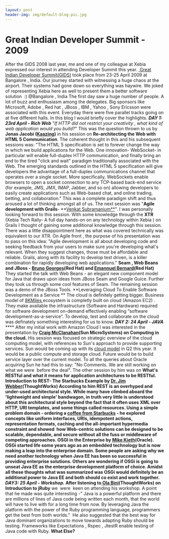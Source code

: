 ```yaml
---
layout: post
header-img: img/default-blog-pic.jpg
---
```


# Great Indian Developer Summit - 2009

After the GIDS 2008 last year, me and one of my colleague at Xebia expressed our interest in attending Developer Summit this year. [ Great Indian Developer Summit(GIDS)](http://www.devmarch.com/developersummit/) took place from 23-25 April 2009 at Bangalore , India. Our journey started with witnessing a huge chaos at the airport. Their systems had gone down so everything was haywire. We joked of representing Xebia here as well to present them a better software solution  :) @Bangalore , India The first day saw a huge number of people. A lot of buzz and enthusiasm among the delegates. Big sponsors like Microsoft, Adobe , Red hat , JBoss , IBM , Yahoo , Sony Ericsson were associated with this event. Everyday there were five parallel tracks going on at five different halls. In this blog I would briefly cover the highlights. _**DAY 1: 23rd April - Rich Web**_ "_If HTTP did not restrict your creativity , what kind of web application would you build?_" This was the question thrown to us by **Jonas Jacobi** **([Kaazing](http://www.kaazing.com/))** in his session on **Re-architecting the Web with HTML 5 Communication**. The coherent thought in this and his subsequent sessions was: "The HTML 5 specification is set to forever change the way in which we build applications for the Web. One innovation- WebSocket- in particular will enable full-duplex HTTP communication, and finally bring an end to the tired "click and wait" paradigm traditionally associated with the Web. The emerging standards outlined in the HTML 5 specification will give developers the advantage of a full-duplex communications channel that operates over a single socket. More specifically, WebSockets enable browsers to open a socket connection to any TCP-based back-end service (for example, JMS, JMX, IMAP, Jabber, and so on) allowing developers to easily create applications such as Web-based chat, and online trading, betting, and collaboration." This was a complete paradigm shift and thus aroused a lot of thinking amongst all of us. The next session was "**Agile development with Grails**\- **[Venkat Subramanium**](http://www.agiledeveloper.com/blog/)". I was personally looking forward to this session. With some knowledge through the **XTR** (Xebia Tech Rally- A full day hands-on on any technology within Xebia ) on Grails I thought of gaining some additional knowledge through this session. There was a little disappointment here as what was covered technically was equivalent to our XTR. On Agile front , the purpose of his presentation was to pass on this idea: "Agile development is all about developing code and seeking feedback from your users to make sure you're developing what's relevant. When they suggest changes, those must be affordable and reliable. Grails, along with its facility to develop test driven, is a killer combination for rapidly developing web applications." **Seam , Web Beans and JBoss - [Bruno Georges](http://www.idc.com/events/emea/emea_sp_georges_bruno.jsp)(Red Hat) and [Emannuel Bernard](http://qconsf.com/sf2008/speaker/Emmanuel+Bernard)(Red Hat)** They started the talk with Web Beans - an elegant new component model for Java that draws upon ideas from JBoss Seam and Google Guice. Further they took us through some cool features of Seam. The remaining session was a demo of the JBoss Tools. **Leveraging Cloud To Enable Software Development as a Service ** The cloud is definitely getting bigger. Business model of [8KMiles ](http://www.8kmiles.com/web/guest/home)ecosystem is completly built on cloud (Amazon EC2) . They make available the infrastructure (Software and Hardware) required for software development on-demand effectively enabling “software development-as-a-service”. To develop, test and collaborate on the cloud  was definately something interesting for us to know. _**DAY 2: 24 April - JAVA**_ **** After my initial work with Amazon Cloud I was interested in the presentation by **[Craig McClanahan](http://en.wikipedia.org/wiki/Craig_McClanahan)(Sun MicroSystems) **on** Computing in the cloud.** His session was focused on strategic overview of the cloud computing model, with references to Sun's approach to provide supporting services. Sun would be coming up with its [cloud model](http://www.sun.com/solutions/cloudcomputing/index.jsp) in Q2 this year. It would be a public compute and storage cloud. Future would be to build service layer over the current model. To all the queries about Oracle acquiring Sun he had this to say: "No Comments. We are still working on what we were  before the deal". The other session by him was on **What's RESTful **and what it means for application architectures to be RESTful. **Introduction to REST- The Starbucks Example** by **[Dr. Jim Webber](http://jim.webber.name/)(ThoughtWorks)** According to him REST is an overhyped and under-used architectural style. While many have climbed aboard the 'lightweight and simple' bandwagon, in truth very little is understood about this architectural style beyond the fact that it often uses XML over HTTP, URI templates, and some things called resources. Using a simple problem domain - ordering a [coffee from Starbucks](http://jim.webber.name/2008/10/05/c5739b87-c962-4753-833c-c1415369450c.aspx) \- he explored concepts like uniform interfaces, URIs, idempotent actions, representation formats, caching and the all-important hypermedia constraint and showed  how Web-centric solutions can be designed to be scalable, dependable, and secure without all the fuss or middleware of competing approaches. **OSGI in the Enterprise **by** [Mike Kieth](http://tv.sys-con.com/node/109202)(Oracle).** OSGi started life some years ago as an embedded technology but is now making a leap into the enterprise domain. Some people are asking why we need another technology when Java EE has been so successful in providing enterprise solutions. Others are wondering if OSGi is going to unseat Java EE as the enterprise development platform of choice. Amidst all these thoughts what was summarized was OSGi would definitely be an additional power to Java EE and both should co exist and work together. _**DAY3: 25 April - Workshop.**_ After listening to[ ](http://jruby.codehaus.org/The+JRuby+Tutorial+Part+1+-+Getting+Started)**[Ola Bini](http://jruby.codehaus.org/The+JRuby+Tutorial+Part+1+-+Getting+Started)(ThoughtWorks) on Introduction to jRuby** we  were  keen on attending his workshop. A point that he made was quite interesting -" Java is a powerful platform and there are millions of lines of Java code being written each month, that the world will have to live with for a long time from now. By leveraging Java the platform with the power of the Ruby programming language, programmers get the best from both worlds."  He also suggested that the best way for Java dominant organizations to move towards adapting Ruby should be testing. Frameworks like Expectations , Rspec , JtestR enable testing of Java code with Ruby. **What Else?**